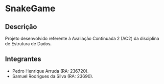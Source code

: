 # SnakeGame

## Descrição
Projeto desenvolvido referente à Avaliação Continuada 2 (AC2) da disciplina de Estrutura de Dados. 
## Integrantes

- Pedro Henrique Arruda (RA: 236720). 
- Samuel Rodrigues da Silva (RA: 23690).  